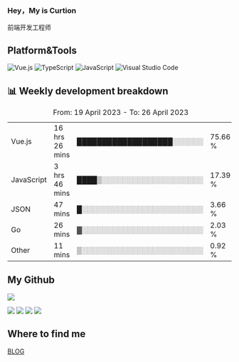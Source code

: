 ### Hey，My is Curtion
前端开发工程师
## Platform&Tools

![Vue.js](https://img.shields.io/badge/-Vue.js-4FC08D?style=flat-square&logo=Vue.js&logoColor=white)
![TypeScript](https://img.shields.io/badge/-TypeScript-007ACC?style=flat-square&logo=typescript&logoColor=white)
![JavaScript](https://img.shields.io/badge/-JavaScript-F7DF1E?style=flat-square&logo=javascript&logoColor=black)
![Visual Studio Code](https://img.shields.io/badge/-VSCode-007ACC?style=flat-square&logo=Visual-Studio-Code&logoColor=white)

## 📊 Weekly development breakdown

<!--START_SECTION:waka-->

<table><caption>From: 19 April 2023 - To: 26 April 2023</caption><tr><td>Vue.js</td><td>16 hrs 26 mins</td><td>███████████████████░░░░░░</td><td>75.66 %</td></tr><tr><td>JavaScript</td><td>3 hrs 46 mins</td><td>████▒░░░░░░░░░░░░░░░░░░░░</td><td>17.39 %</td></tr><tr><td>JSON</td><td>47 mins</td><td>█░░░░░░░░░░░░░░░░░░░░░░░░</td><td>3.66 %</td></tr><tr><td>Go</td><td>26 mins</td><td>▓░░░░░░░░░░░░░░░░░░░░░░░░</td><td>2.03 %</td></tr><tr><td>Other</td><td>11 mins</td><td>▒░░░░░░░░░░░░░░░░░░░░░░░░</td><td>0.92 %</td></tr></table>

<!--END_SECTION:waka-->

## My Github

![](http://github-profile-summary-cards.vercel.app/api/cards/profile-details?username=curtion&theme=nord_bright)

![](http://github-profile-summary-cards.vercel.app/api/cards/stats?username=curtion&theme=nord_bright)
![](http://github-profile-summary-cards.vercel.app/api/cards/productive-time?username=curtion&theme=nord_bright&utcOffset=8)
![](http://github-profile-summary-cards.vercel.app/api/cards/repos-per-language?username=curtion&theme=nord_bright)
![](http://github-profile-summary-cards.vercel.app/api/cards/most-commit-language?username=curtion&theme=nord_bright)

## Where to find me

[BLOG](https://blog.3gxk.net)
